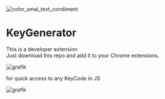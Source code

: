 ![color_smal_text_condiment](https://user-images.githubusercontent.com/97134175/182014601-0cca2d3e-3142-4705-bb7e-e7a82d2477cb.png)
# KeyGenerator </br>
This is a developer extension </br>
Just download this repo and add it to your Chrome extensions. </br>

![grafik](https://user-images.githubusercontent.com/97134175/187020701-e1add2c1-2b9d-4972-b13c-7261a47e4b0a.png) </br>

for quick access to any KeyCode in JS</br>

![grafik](https://user-images.githubusercontent.com/97134175/187020768-fa5378fc-8689-4156-8a65-804d206e34e8.png)

